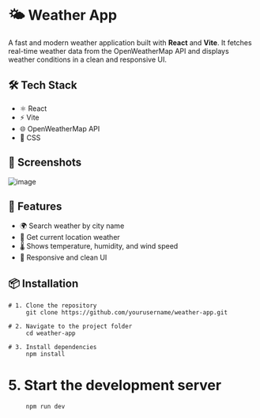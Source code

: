 # 🌤️ Weather App

A fast and modern weather application built with **React** and **Vite**. It fetches real-time weather data from the OpenWeatherMap API and displays weather conditions in a clean and responsive UI.

## 🛠️ Tech Stack

- ⚛️ React
- ⚡ Vite
- 🌐 OpenWeatherMap API
- 💅 CSS 

## 📸 Screenshots

   ![image](https://github.com/user-attachments/assets/e70466fd-b5b1-43a6-9b32-38e36bf93bad)


## 🔧 Features

- 🌍 Search weather by city name
- 📍 Get current location weather
- 🌡️ Shows temperature, humidity, and wind speed
- 🎨 Responsive and clean UI

## 📦 Installation
    # 1. Clone the repository
         git clone https://github.com/yourusername/weather-app.git

    # 2. Navigate to the project folder
         cd weather-app

    # 3. Install dependencies
         npm install

# 5. Start the development server
         npm run dev



